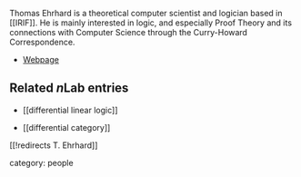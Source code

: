 Thomas Ehrhard is a theoretical computer scientist and logician based in [[IRIF]]. He is mainly interested in logic, and especially  Proof Theory and its connections with Computer Science through the Curry-Howard Correspondence.


* [Webpage](https://www.irif.fr/~ehrhard/)

## Related $n$Lab entries

* [[differential linear logic]]

* [[differential category]]

[[!redirects T. Ehrhard]]


category: people